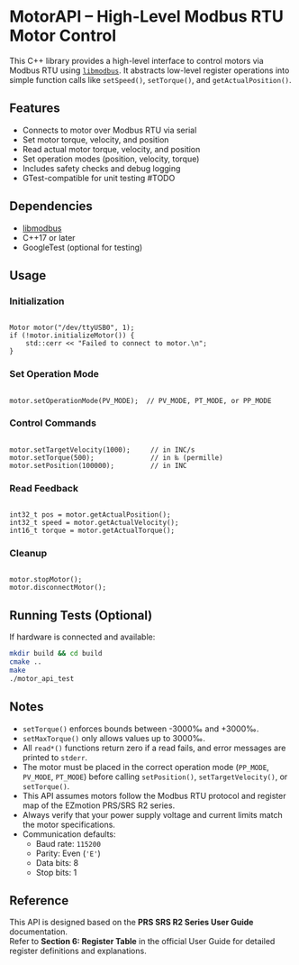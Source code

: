 # MotorAPI – High-Level Modbus RTU Motor Control

This C++ library provides a high-level interface to control motors via Modbus RTU using [`libmodbus`](https://libmodbus.org/). It abstracts low-level register operations into simple function calls like `setSpeed()`, `setTorque()`, and `getActualPosition()`.

## Features

- Connects to motor over Modbus RTU via serial
- Set motor torque, velocity, and position
- Read actual motor torque, velocity, and position
- Set operation modes (position, velocity, torque)
- Includes safety checks and debug logging
- GTest-compatible for unit testing #TODO

## Dependencies

- [libmodbus](https://libmodbus.org/)
- C++17 or later
- GoogleTest (optional for testing)

## Usage

### Initialization

<pre><code class="language-cpp">
Motor motor("/dev/ttyUSB0", 1);
if (!motor.initializeMotor()) {
    std::cerr &lt;&lt; "Failed to connect to motor.\n";
}
</code></pre>

### Set Operation Mode

<pre><code class="language-cpp">
motor.setOperationMode(PV_MODE);  // PV_MODE, PT_MODE, or PP_MODE
</code></pre>

### Control Commands

<pre><code class="language-cpp">
motor.setTargetVelocity(1000);     // in INC/s
motor.setTorque(500);              // in ‰ (permille)
motor.setPosition(100000);         // in INC
</code></pre>

### Read Feedback

<pre><code class="language-cpp">
int32_t pos = motor.getActualPosition();
int32_t speed = motor.getActualVelocity();
int16_t torque = motor.getActualTorque();
</code></pre>

### Cleanup

<pre><code class="language-cpp">
motor.stopMotor();
motor.disconnectMotor();
</code></pre>

## Running Tests (Optional)

If hardware is connected and available:

```bash
mkdir build && cd build
cmake ..
make
./motor_api_test
```

## Notes

- `setTorque()` enforces bounds between -3000‰ and +3000‰.
- `setMaxTorque()` only allows values up to 3000‰.
- All `read*()` functions return zero if a read fails, and error messages are printed to `stderr`.
- The motor must be placed in the correct operation mode (`PP_MODE`, `PV_MODE`, `PT_MODE`) before calling `setPosition()`, `setTargetVelocity()`, or `setTorque()`.
- This API assumes motors follow the Modbus RTU protocol and register map of the EZmotion PRS/SRS R2 series.
- Always verify that your power supply voltage and current limits match the motor specifications.
- Communication defaults:
  - Baud rate: `115200`
  - Parity: Even (`'E'`)
  - Data bits: 8
  - Stop bits: 1

## Reference

This API is designed based on the **PRS SRS R2 Series User Guide** documentation.  
Refer to **Section 6: Register Table** in the official User Guide for detailed register definitions and explanations.

